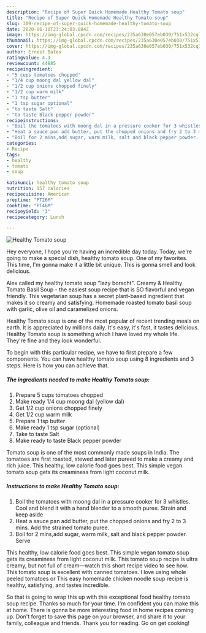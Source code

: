 ```yaml
---
description: "Recipe of Super Quick Homemade Healthy Tomato soup"
title: "Recipe of Super Quick Homemade Healthy Tomato soup"
slug: 309-recipe-of-super-quick-homemade-healthy-tomato-soup
date: 2020-06-18T23:24:03.884Z
image: https://img-global.cpcdn.com/recipes/235a630e057eb030/751x532cq70/healthy-tomato-soup-recipe-main-photo.jpg
thumbnail: https://img-global.cpcdn.com/recipes/235a630e057eb030/751x532cq70/healthy-tomato-soup-recipe-main-photo.jpg
cover: https://img-global.cpcdn.com/recipes/235a630e057eb030/751x532cq70/healthy-tomato-soup-recipe-main-photo.jpg
author: Ernest Bates
ratingvalue: 4.3
reviewcount: 44885
recipeingredient:
- "5 cups tomatoes chopped"
- "1/4 cup moong dal yellow dal"
- "1/2 cup onions chopped finely"
- "1/2 cup warm milk"
- "1 tsp butter"
- "1 tsp sugar optional"
- "to taste Salt"
- "to taste Black pepper powder"
recipeinstructions:
- "Boil the tomatoes with moong dal in a pressure cooker for 3 whistles. Cool and blend it with a hand blender to a smooth puree. Strain and keep aside"
- "Heat a sauce pan add butter, put the chopped onions and fry 2 to 3 mins. Add the strained tomato puree."
- "Boil for 2 mins,add sugar, warm milk, salt and black pepper powder. Serve"
categories:
- Recipe
tags:
- healthy
- tomato
- soup

katakunci: healthy tomato soup 
nutrition: 157 calories
recipecuisine: American
preptime: "PT26M"
cooktime: "PT46M"
recipeyield: "3"
recipecategory: Lunch

---
```



![Healthy Tomato soup](https://img-global.cpcdn.com/recipes/235a630e057eb030/751x532cq70/healthy-tomato-soup-recipe-main-photo.jpg)

Hey everyone, I hope you're having an incredible day today. Today, we're going to make a special dish, healthy tomato soup. One of my favorites. This time, I'm gonna make it a little bit unique. This is gonna smell and look delicious.

Alex called my healthy tomato soup &#34;lazy borscht&#34;. Creamy &amp; Healthy Tomato Basil Soup - the easiest soup recipe that is SO flavorful and vegan friendly. This vegetarian soup has a secret plant-based ingredient that makes it so creamy and satisfying. Homemade roasted tomato basil soup with garlic, olive oil and caramelized onions.

Healthy Tomato soup is one of the most popular of recent trending meals on earth. It is appreciated by millions daily. It's easy, it's fast, it tastes delicious. Healthy Tomato soup is something which I have loved my whole life. They're fine and they look wonderful.


To begin with this particular recipe, we have to first prepare a few components. You can have healthy tomato soup using 8 ingredients and 3 steps. Here is how you can achieve that.

<!--inarticleads1-->

##### The ingredients needed to make Healthy Tomato soup:

1. Prepare 5 cups tomatoes chopped
1. Make ready 1/4 cup moong dal (yellow dal)
1. Get 1/2 cup onions chopped finely
1. Get 1/2 cup warm milk
1. Prepare 1 tsp butter
1. Make ready 1 tsp sugar (optional)
1. Take to taste Salt
1. Make ready to taste Black pepper powder


Tomato soup is one of the most commonly made soups in India. The tomatoes are first roasted, stewed and later pureed to make a creamy and rich juice. This healthy, low calorie food goes best. This simple vegan tomato soup gets its creaminess from light coconut milk. 

<!--inarticleads2-->

##### Instructions to make Healthy Tomato soup:

1. Boil the tomatoes with moong dal in a pressure cooker for 3 whistles. Cool and blend it with a hand blender to a smooth puree. Strain and keep aside
1. Heat a sauce pan add butter, put the chopped onions and fry 2 to 3 mins. Add the strained tomato puree.
1. Boil for 2 mins,add sugar, warm milk, salt and black pepper powder. Serve


This healthy, low calorie food goes best. This simple vegan tomato soup gets its creaminess from light coconut milk. This tomato soup recipe is ultra creamy, but not full of cream—watch this short recipe video to see how. This tomato soup is excellent with canned tomatoes. I love using whole peeled tomatoes or This easy homemade chicken noodle soup recipe is healthy, satisfying, and tastes incredible. 

So that is going to wrap this up with this exceptional food healthy tomato soup recipe. Thanks so much for your time. I'm confident you can make this at home. There is gonna be more interesting food in home recipes coming up. Don't forget to save this page on your browser, and share it to your family, colleague and friends. Thank you for reading. Go on get cooking!
